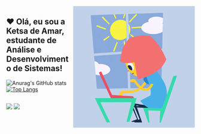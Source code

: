 <img src = "Banner.gif" width = 325px align = "right">


## ❤️ Olá, eu sou a Ketsa de Amar, estudante de Análise e Desenvolvimento de Sistemas!






![Anurag's GitHub stats](https://github-readme-stats.vercel.app/api?username=ketsadeamar&show_icons=true&theme=dracula) [![Top Langs](https://github-readme-stats.vercel.app/api/top-langs/?username=ketsadeamar&hide_progress=true&theme=dracula)](https://github.com/anuraghazra/github-readme-stats)



</div>

##



<a href="https://instagram.com/ketsadeamar" target="_blank"><img src="https://img.shields.io/badge/-Instagram-%23E4405F?style=for-the-badge&logo=instagram&logoColor=white" target="_blank"></a>
<a href = "mailto:contatoketsadeamars@gmail.com"><img src="https://img.shields.io/badge/-Gmail-%23333?style=for-the-badge&logo=gmail&logoColor=white" target="_blank"></a>




 
